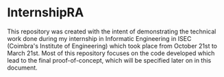 # InternshipRA
This repository was created with the intent of demonstrating the technical work done during my internship in Informatic Engineering in ISEC (Coimbra's Institute of Engineering) which took place from October 21st to March 21st. Most of this repository focuses on the code developed which lead to the final proof-of-concept, which will be specified later on in this document.


